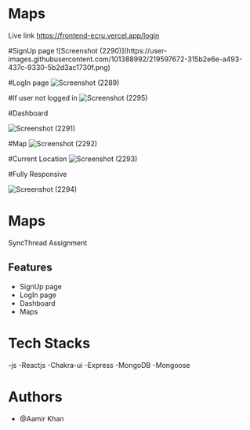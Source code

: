 # Maps
Live link https://frontend-ecru.vercel.app/login
<div width="100%">
#SignUp page
![Screenshot (2290)](https://user-images.githubusercontent.com/101388992/219597672-315b2e6e-a493-437c-9330-5b2d3ac1730f.png)

#LogIn page
![Screenshot (2289)](https://user-images.githubusercontent.com/101388992/219596901-7bf1d74a-2259-43d9-ba9f-ae91b026dc27.png)

#If user not logged in
![Screenshot (2295)](https://user-images.githubusercontent.com/101388992/219597023-997278fd-a660-4457-b2da-225eac517cdc.png)

#Dashboard

![Screenshot (2291)](https://user-images.githubusercontent.com/101388992/219597585-9d28653f-6053-4748-b1aa-c4ffb86ff289.png)

#Map
![Screenshot (2292)](https://user-images.githubusercontent.com/101388992/219597173-7d3592ec-085f-43ad-bb86-2fd21a94ecb4.png)

#Current Location
![Screenshot (2293)](https://user-images.githubusercontent.com/101388992/219597286-52c26f87-f360-4623-bc4b-85a638d23cc7.png)

#Fully Responsive


![Screenshot (2294)](https://user-images.githubusercontent.com/101388992/219597321-eba7483b-f4ea-4fbc-a3fd-e5770307fef5.png)


</div>

# Maps

SyncThread Assignment

## Features
- SignUp page
- LogIn page
- Dashboard
- Maps

# Tech Stacks
-js
-Reactjs
-Chakra-ui
-Express
-MongoDB
-Mongoose


# Authors
- @Aamir Khan



